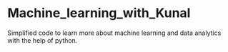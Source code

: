 # Machine_learning_with_Kunal
Simplified code to learn more about machine learning and data analytics with the help of python. 
